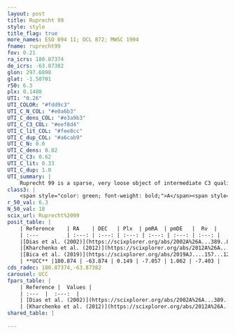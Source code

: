 ```yaml
---
layout: post
title: Ruprecht 99
style: style
title_flag: true
more_names: ESO 094 11; OCL 872; MWSC 1994
fname: ruprecht99
fov: 0.21
ra_icrs: 180.87374
de_icrs: -63.87382
glon: 297.6898
glat: -1.50701
r50: 6.3
plx: 0.1488
UTI: "0.26"
UTI_COLOR: "#fdd9c3"
UTI_C_N_COL: "#e0a6b3"
UTI_C_dens_COL: "#e3a9b3"
UTI_C_C3_COL: "#eef8d4"
UTI_C_lit_COL: "#fee8cc"
UTI_C_dup_COL: "#a6cab9"
UTI_C_N: 0.0
UTI_C_dens: 0.02
UTI_C_C3: 0.62
UTI_C_lit: 0.33
UTI_C_dup: 1.0
UTI_summary: |
    Ruprecht 99 is a sparse, very loose object of intermediate C3 quality. It is poorly studied in the literature, with no articles listed in the last 6 years.<br><br><span style="color: #99180f; font-weight: bold;">Warning: </span>contains less than 25 stars with <i>P>0.5</i> estimated.
class3: |
    <span style="color: green; font-weight: bold;">A</span><span style="color: red; font-weight: bold;">C</span>
r_50_val: 6.3
N_50_val: 18
scix_url: Ruprecht%2099
posit_table: |
    | Reference    | RA    | DEC   | Plx  | pmRA  | pmDE   |  Rv  |
    | :---         | :---: | :---: | :---: | :---: | :---: | :---: |
    |[Dias et al. (2002)](https://scixplorer.org/abs/2002A%26A...389..871D) | 180.767 | -63.85 | -- | -4.69 | 0.23 | -- |
    |[Kharchenko et al. (2012)](https://scixplorer.org/abs/2012A%26A...543A.156K) | 180.87 | -63.86 | -- | -7.74 | -2.07 | -- |
    |[Bica et al. (2019)](https://scixplorer.org/abs/2019AJ....157...12B) | 180.822 | -63.868 | -- | -- | -- | -- |
    | **UCC** |180.874 | -63.874 | 0.149 | -7.057 | 1.062 | -7.403 | 
cds_radec: 180.87374,-63.87382
carousel: UCC
fpars_table: |
    | Reference |  Values |
    | :---  |  :---:  |
    | [Dias et al. (2002)](https://scixplorer.org/abs/2002A%26A...389..871D) | `E(B-V)=0.05, Dist=660.0, Age=9.29` |
    | [Kharchenko et al. (2012)](https://scixplorer.org/abs/2012A%26A...543A.156K) | `e_bv=0.052, distance=719, log_age=8.375` |
shared_table: |
    
---
```

